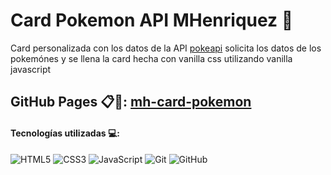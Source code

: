 # Card Pokemon API MHenriquez 🪪

Card personalizada con los datos de la API [pokeapi](https://pokeapi.co/) solicita los datos de los pokemónes y se llena la card hecha con vanilla css utilizando vanilla javascript

## GitHub Pages 📋📌: [mh-card-pokemon](https://manuelhm1993.github.io/mh-card-pokemon/)

#### Tecnologías utilizadas 💻:
![HTML5](https://img.shields.io/badge/html5-%23E34F26.svg?style=for-the-badge&logo=html5&logoColor=white) ![CSS3](https://img.shields.io/badge/css3-%231572B6.svg?style=for-the-badge&logo=css3&logoColor=white) 
![JavaScript](https://img.shields.io/badge/javascript-%23323330.svg?style=for-the-badge&logo=javascript&logoColor=%23F7DF1E) ![Git](https://img.shields.io/badge/git-%23F05033.svg?style=for-the-badge&logo=git&logoColor=white) ![GitHub](https://img.shields.io/badge/github-%23121011.svg?style=for-the-badge&logo=github&logoColor=white) 
